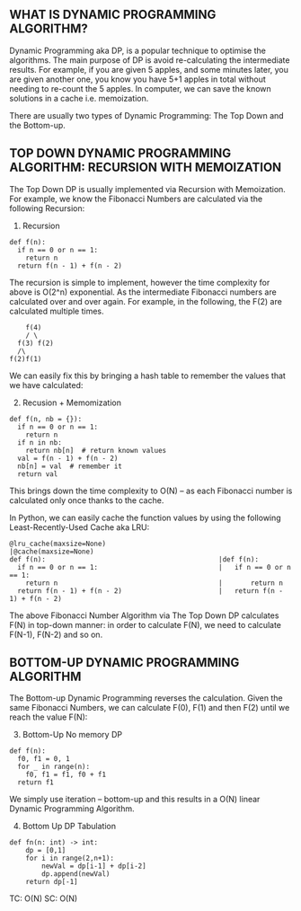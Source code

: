 ## WHAT IS DYNAMIC PROGRAMMING ALGORITHM?

Dynamic Programming aka DP, is a popular technique to optimise the algorithms. The main purpose of DP is avoid re-calculating the intermediate results. For example, if you are given 5 apples, and some minutes later, you are given another one, you know you have 5+1 apples in total without needing to re-count the 5 apples. In computer, we can save the known solutions in a cache i.e. memoization.

There are usually two types of Dynamic Programming: The Top Down and the Bottom-up.

## TOP DOWN DYNAMIC PROGRAMMING ALGORITHM: RECURSION WITH MEMOIZATION
The Top Down DP is usually implemented via Recursion with Memoization. For example, we know the Fibonacci Numbers are calculated via the following Recursion:

1) Recursion
```
def f(n):
  if n == 0 or n == 1:
    return n
  return f(n - 1) + f(n - 2)
```

The recursion is simple to implement, however the time complexity for above is O(2^n) exponential. As the intermediate Fibonacci numbers are calculated over and over again. For example, in the following, the F(2) are calculated multiple times.

```
    f(4)
    / \
  f(3) f(2)
  /\
f(2)f(1)

```
We can easily fix this by bringing a hash table to remember the values that we have calculated:

2) Recusion + Memomization
```
def f(n, nb = {}):
  if n == 0 or n == 1:
    return n
  if n in nb:
    return nb[n]  # return known values
  val = f(n - 1) + f(n - 2)
  nb[n] = val  # remember it
  return val
```

This brings down the time complexity to O(N) – as each Fibonacci number is calculated only once thanks to the cache.

In Python, we can easily cache the function values by using the following Least-Recently-Used Cache aka LRU:

```
@lru_cache(maxsize=None)                            |@cache(maxsize=None) 
def f(n):                                           |def f(n):
  if n == 0 or n == 1:                              |   if n == 0 or n == 1:
    return n                                        |       return n
  return f(n - 1) + f(n - 2)                        |   return f(n - 1) + f(n - 2)
```

The above Fibonacci Number Algorithm via The Top Down DP calculates F(N) in top-down manner: in order to calculate F(N), we need to calculate F(N-1), F(N-2) and so on.

## BOTTOM-UP DYNAMIC PROGRAMMING ALGORITHM
The Bottom-up Dynamic Programming reverses the calculation. Given the same Fibonacci Numbers, we can calculate F(0), F(1) and then F(2) until we reach the value F(N):

3) Bottom-Up No memory DP
```
def f(n):
  f0, f1 = 0, 1
  for _ in range(n):
    f0, f1 = f1, f0 + f1
  return f1
```

We simply use iteration – bottom-up and this results in a O(N) linear Dynamic Programming Algorithm.


4) Bottom Up DP Tabulation
```
def fn(n: int) -> int:
    dp = [0,1]
    for i in range(2,n+1):
        newVal = dp[i-1] + dp[i-2]
        dp.append(newVal)
    return dp[-1]
```

TC: O(N)
SC: O(N)
